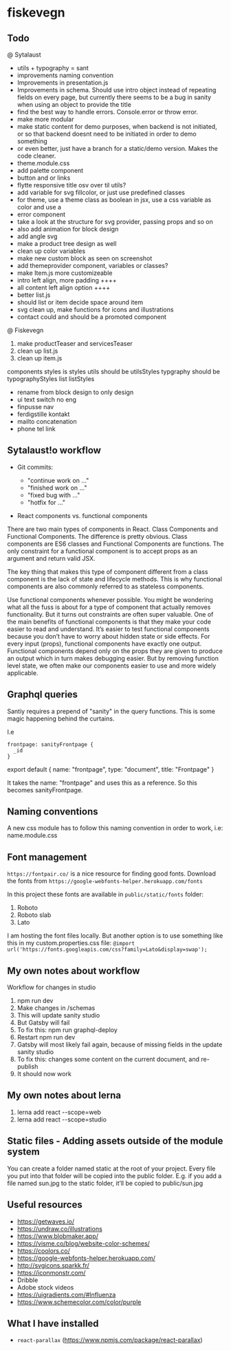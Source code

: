 # fiskevegn

## Todo

@ Sytalaust
- utils + typography = sant
- improvements naming convention
- Improvements in presentation.js
- Improvements in schema. Should use intro object instead of repeating fields on every page, but currently there seems to be a bug in sanity when using an object to provide the title
- find the best way to handle errors. Console.error or throw error. 
- make more modular
- make static content for demo purposes, when backend is not initiated, or so that backend doesnt need to be initiated in order to demo something
- or even better, just have a branch for a static/demo version. Makes the code cleaner. 
- theme.module.css
- add palette component
- button and or links
- flytte responsive title osv over til utils?
- add variable for svg fillcolor, or just use predefined classes
- for theme, use a theme class as boolean in jsx, use a css variable as color and use a 
- error component
- take a look at the structure for svg provider, passing props and so on
- also add animation for block design
- add angle svg
- make a product tree design as well
- clean up color variables
- make new custom block as seen on screenshot
- add themeprovider component, variables or classes?
- make Item.js more customizeable
- intro left align, more padding  ++++
- all content left align option ++++
- better list.js
- should list or item decide space around item
- svg clean up, make functions for icons and illustrations
- contact could and should be a promoted component

@ Fiskevegn

1. make productTeaser and servicesTeaser
2. clean up list.js
3. clean up item.js

components styles is styles
utils should be utilsStyles
typgraphy should be typographyStyles
list listStyles


- rename from block design to only design
- ui text switch no eng
- finpusse nav
- ferdigstille kontakt
- mailto concatenation
- phone tel link


## Sytalaust!o workflow

- Git commits:
  - "continue work on ..."
  - "finished work on ..."
  - "fixed bug with ..."
  - "hotfix for ..."

- React components vs. functional components

There are two main types of components in React. Class Components and Functional Components. The difference is pretty obvious. Class components are ES6 classes and Functional Components are functions. The only constraint for a functional component is to accept props as an argument and return valid JSX.

The key thing that makes this type of component different from a class component is the lack of state and lifecycle methods. This is why functional components are also commonly referred to as stateless components.  

Use functional components whenever possible. You might be wondering what all the fuss is about for a type of component that actually removes functionality. But it turns out constraints are often super valuable. One of the main benefits of functional components is that they make your code easier to read and understand. It’s easier to test functional components because you don’t have to worry about hidden state or side effects. For every input (props), functional components have exactly one output. Functional components depend only on the props they are given to produce an output which in turn makes debugging easier. But by removing function level state, we often make our components easier to use and more widely applicable. 


## Graphql queries

Santiy requires a prepend of "sanity" in the query functions. This is some magic happening behind the curtains. 

I.e

    frontpage: sanityFrontpage {
      _id
    }

export default {
  name: "frontpage",
  type: "document",
  title: "Frontpage"
}

It takes the name: "frontpage" and uses this as a reference. So this becomes sanityFrontpage.


## Naming conventions

A new css module has to follow this naming convention in order to work, i.e: name.module.css

## Font management
`https://fontpair.co/` is a nice resource for finding good fonts.
Download the fonts from `https://google-webfonts-helper.herokuapp.com/fonts`

In this project these fonts are available in `public/static/fonts` folder:
1. Roboto
2. Roboto slab
3. Lato

I am hosting the font files locally. But another option is to use something like this in my custom.properties.css file:
`@import url('https://fonts.googleapis.com/css?family=Lato&display=swap');`

## My own notes about workflow

Workflow for changes in studio

1. npm run dev 
2. Make changes in /schemas
3. This will update sanity studio
4. But Gatsby will fail
5. To fix this: npm run graphql-deploy
6. Restart npm run dev
7. Gatsby will most likely fail again, because of missing fields in the update sanity studio
8. To fix this: changes some content on the current document, and re-publish
9. It should now work

## My own notes about lerna

1. lerna add react --scope=web
2. lerna add react --scope=studio

## Static files - Adding assets outside of the module system
You can create a folder named static at the root of your project. Every file you put into that folder will be copied into the public folder. E.g. if you add a file named sun.jpg to the static folder, it’ll be copied to public/sun.jpg

## Useful resources

- https://getwaves.io/
- https://undraw.co/illustrations
- https://www.blobmaker.app/
- https://visme.co/blog/website-color-schemes/
- https://coolors.co/
- https://google-webfonts-helper.herokuapp.com/
- http://svgicons.sparkk.fr/
- https://iconmonstr.com/
- Dribble
- Adobe stock videos
- https://uigradients.com/#Influenza
- https://www.schemecolor.com/color/purple

## What I have installed

- `react-parallax` (https://www.npmjs.com/package/react-parallax)